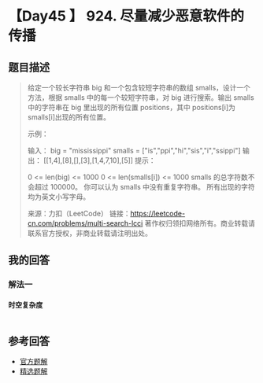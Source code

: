 # 【Day45 】 924. 尽量减少恶意软件的传播

## 题目描述

> 给定一个较长字符串 big 和一个包含较短字符串的数组 smalls，设计一个方法，根据 smalls 中的每一个较短字符串，对 big 进行搜索。输出 smalls 中的字符串在 big 里出现的所有位置 positions，其中 positions[i]为 smalls[i]出现的所有位置。
>
> 示例：
>
> 输入：
> big = "mississippi"
> smalls = ["is","ppi","hi","sis","i","ssippi"]
> 输出： [[1,4],[8],[],[3],[1,4,7,10],[5]]
> 提示：
>
> 0 <= len(big) <= 1000
> 0 <= len(smalls[i]) <= 1000
> smalls 的总字符数不会超过 100000。
> 你可以认为 smalls 中没有重复字符串。
> 所有出现的字符均为英文小写字母。
>
> 来源：力扣（LeetCode）
> 链接：https://leetcode-cn.com/problems/multi-search-lcci
> 著作权归领扣网络所有。商业转载请联系官方授权，非商业转载请注明出处。

## 我的回答

### 解法一

#### 时空复杂度

```JavaScript

```

## 参考回答

- [官方题解](https://github.com/leetcode-pp/91alg-1/issues/72#issuecomment-659195428)
- [精选题解](https://github.com/leetcode-pp/91alg-1/issues/72#issuecomment-658579689)
